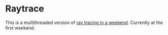 # Raytrace

This is a multithreaded version of [ray tracing in a weekend](https://raytracing.github.io/books/RayTracingInOneWeekend.html). Currently at the first weekend.
